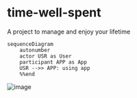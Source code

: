 # time-well-spent
A project to manage and enjoy your lifetime

```mermaid
sequenceDiagram
    autonumber
    actor USR as User
    participant APP as App
    USR -->> APP: using app
    %%end
```
![image](https://user-images.githubusercontent.com/122683060/218112791-c1c0625e-5207-4006-9c72-92a47b03f3eb.png)
